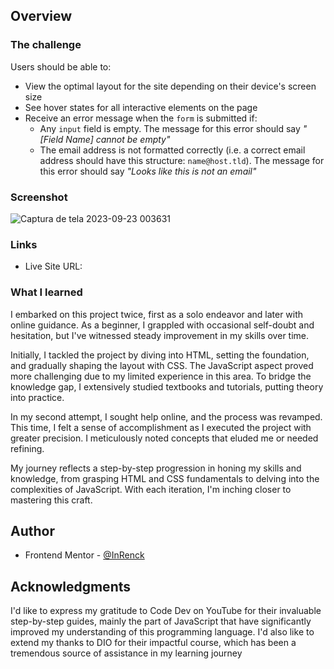 ## Overview

### The challenge

Users should be able to:

- View the optimal layout for the site depending on their device's screen size
- See hover states for all interactive elements on the page
- Receive an error message when the `form` is submitted if:
  - Any `input` field is empty. The message for this error should say *"[Field Name] cannot be empty"*
  - The email address is not formatted correctly (i.e. a correct email address should have this structure: `name@host.tld`). The message for this error should say *"Looks like this is not an email"*

### Screenshot

![Captura de tela 2023-09-23 003631](https://github.com/InRenck/sign-up-form-challenge/assets/133249054/240f4166-c8e1-42b5-9e2d-2d25d0926529)

### Links

- Live Site URL: 


### What I learned

I embarked on this project twice, first as a solo endeavor and later with online guidance. As a beginner, I grappled with occasional self-doubt and hesitation, but I've witnessed steady improvement in my skills over time.

Initially, I tackled the project by diving into HTML, setting the foundation, and gradually shaping the layout with CSS. The JavaScript aspect proved more challenging due to my limited experience in this area. To bridge the knowledge gap, I extensively studied textbooks and tutorials, putting theory into practice.

In my second attempt, I sought help online, and the process was revamped. This time, I felt a sense of accomplishment as I executed the project with greater precision. I meticulously noted concepts that eluded me or needed refining.

My journey reflects a step-by-step progression in honing my skills and knowledge, from grasping HTML and CSS fundamentals to delving into the complexities of JavaScript. With each iteration, I'm inching closer to mastering this craft.

## Author

- Frontend Mentor - [@InRenck](https://www.frontendmentor.io/profile/InRenck)

## Acknowledgments

I'd like to express my gratitude to Code Dev on YouTube for their invaluable step-by-step guides, mainly the part of JavaScript that have significantly improved my understanding of this programming language. I'd also like to extend my thanks to DIO for their impactful course, which has been a tremendous source of assistance in my learning journey
